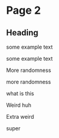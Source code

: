 # Page 2

## Heading

some example text

some example text

More randomness

more randomness

what is this

Weird huh


Extra weird

super